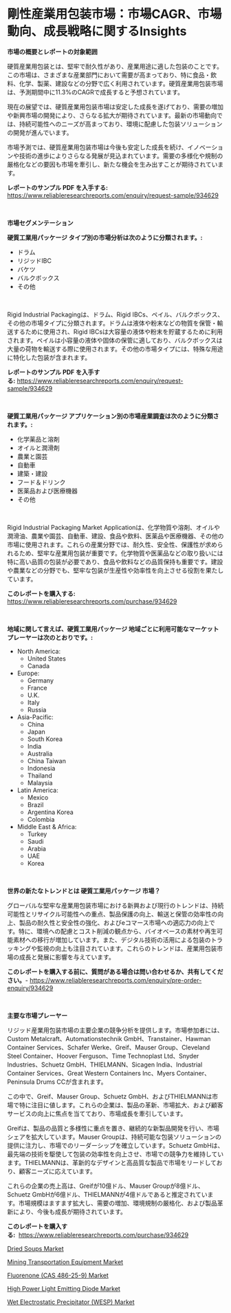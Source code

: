 <p><h1>剛性産業用包装市場：市場CAGR、市場動向、成長戦略に関するInsights</h1></p><p><strong>市場の概要とレポートの対象範囲</strong></p>
<p><p>硬質産業用包装とは、堅牢で耐久性があり、産業用途に適した包装のことです。この市場は、さまざまな産業部門において需要が高まっており、特に食品・飲料、化学、製薬、建設などの分野で広く利用されています。硬質産業用包装市場は、予測期間中に11.3%のCAGRで成長すると予想されています。</p><p>現在の展望では、硬質産業用包装市場は安定した成長を遂げており、需要の増加や新興市場の開発により、さらなる拡大が期待されています。最新の市場動向では、持続可能性へのニーズが高まっており、環境に配慮した包装ソリューションの開発が進んでいます。</p><p>市場予測では、硬質産業用包装市場は今後も安定した成長を続け、イノベーションや技術の進歩によりさらなる発展が見込まれています。需要の多様化や規制の厳格化などの要因も市場を牽引し、新たな機会を生み出すことが期待されています。</p></p>
<p><strong>レポートのサンプル PDF を入手する:</strong> <a href="https://www.reliableresearchreports.com/enquiry/request-sample/934629">https://www.reliableresearchreports.com/enquiry/request-sample/934629</a></p>
<p>&nbsp;</p>
<p><strong>市場セグメンテーション</strong></p>
<p><strong>硬質工業用パッケージ タイプ別の市場分析は次のように分類されます。:</strong></p>
<p><ul><li>ドラム</li><li>リジッドIBC</li><li>バケツ</li><li>バルクボックス</li><li>その他</li></ul></p>
<p>&nbsp;</p>
<p><p>Rigid Industrial Packagingは、ドラム、Rigid IBCs、ペイル、バルクボックス、その他の市場タイプに分類されます。ドラムは液体や粉末などの物質を保管・輸送するために使用され、Rigid IBCsは大容量の液体や粉末を貯蔵するために利用されます。ペイルは小容量の液体や固体の保管に適しており、バルクボックスは大量の荷物を輸送する際に使用されます。その他の市場タイプには、特殊な用途に特化した包装が含まれます。</p></p>
<p><strong>レポートのサンプル PDF を入手する:</strong>&nbsp;<a href="https://www.reliableresearchreports.com/enquiry/request-sample/934629">https://www.reliableresearchreports.com/enquiry/request-sample/934629</a></p>
<p>&nbsp;</p>
<p><strong> 硬質工業用パッケージ アプリケーション別の市場産業調査は次のように分類されます。:</strong></p>
<p><ul><li>化学薬品と溶剤</li><li>オイルと潤滑剤</li><li>農業と園芸</li><li>自動車</li><li>建築・建設</li><li>フード＆ドリンク</li><li>医薬品および医療機器</li><li>その他</li></ul></p>
<p>&nbsp;</p>
<p><p>Rigid Industrial Packaging Market Applicationは、化学物質や溶剤、オイルや潤滑油、農業や園芸、自動車、建設、食品や飲料、医薬品や医療機器、その他の市場に使用されます。これらの産業分野では、耐久性、安全性、保護性が求められるため、堅牢な産業用包装が重要です。化学物質や医薬品などの取り扱いには特に高い品質の包装が必要であり、食品や飲料などの品質保持も重要です。建設や農業などの分野でも、堅牢な包装が生産性や効率性を向上させる役割を果たしています。</p></p>
<p><strong>このレポートを購入する:</strong>&nbsp; <a href="https://www.reliableresearchreports.com/purchase/934629">https://www.reliableresearchreports.com/purchase/934629</a></p>
<p>&nbsp;</p>
<p><strong>地域に関して言えば、硬質工業用パッケージ 地域ごとに利用可能なマーケットプレーヤーは次のとおりです。:</strong></p>
<p><ul>
    <li>
        North America:
        <ul>
            <li>United States</li>
            <li>Canada</li>
        </ul>
    </li>
    <li>
        Europe:
        <ul>
            <li>Germany</li>
            <li>France</li>
            <li>U.K.</li>
            <li>Italy</li>
            <li>Russia</li>
        </ul>
    </li>
    <li>
        Asia-Pacific:
        <ul>
            <li>China</li>
            <li>Japan</li>
            <li>South Korea</li>
            <li>India</li>
            <li>Australia</li>
            <li>China Taiwan</li>
            <li>Indonesia</li>
            <li>Thailand</li>
            <li>Malaysia</li>
        </ul>
    </li>
    <li>
        Latin America:
        <ul>
            <li>Mexico</li>
            <li>Brazil</li>
            <li>Argentina Korea</li>
            <li>Colombia</li>
        </ul>
    </li>
    <li>
        Middle East & Africa:
        <ul>
            <li>Turkey</li>
            <li>Saudi</li>
            <li>Arabia</li>
            <li>UAE</li>
            <li>Korea</li>
        </ul>
    </li>
    </ul></p>
<p>&nbsp;</p>
<p><strong>世界の新たなトレンドとは 硬質工業用パッケージ 市場？</strong></p>
<p><p>グローバルな堅牢な産業用包装市場における新興および現行のトレンドは、持続可能性とリサイクル可能性への重点、製品保護の向上、輸送と保管の効率性の向上、製品の耐久性と安全性の強化、およびeコマース市場への適応力の向上です。特に、環境への配慮とコスト削減の観点から、バイオベースの素材や再生可能素材への移行が増加しています。また、デジタル技術の活用による包装のトラッキングや監視の向上も注目されています。これらのトレンドは、産業用包装市場の成長と発展に影響を与えています。</p></p>
<p><strong>このレポートを購入する前に、質問がある場合は問い合わせるか、共有してください。</strong>- <a href="https://www.reliableresearchreports.com/enquiry/pre-order-enquiry/934629">https://www.reliableresearchreports.com/enquiry/pre-order-enquiry/934629</a></p>
<p>&nbsp;</p>
<p><strong>主要な市場プレーヤー</strong></p>
<p><p>リジッド産業用包装市場の主要企業の競争分析を提供します。市場参加者には、Custom Metalcraft、Automationstechnik GmbH、Transtainer、Hawman Container Services、Schafer Werke、Greif、Mauser Group、Cleveland Steel Container、Hoover Ferguson、Time Technoplast Ltd、Snyder Industries、Schuetz GmbH、THIELMANN、Sicagen India、Industrial Container Services、Great Western Containers Inc、Myers Container、Peninsula Drums CCが含まれます。</p><p>この中で、Greif、Mauser Group、Schuetz GmbH、およびTHIELMANNは市場で特に注目に値します。これらの企業は、製品の革新、市場拡大、および顧客サービスの向上に焦点を当てており、市場成長を牽引しています。</p><p>Greifは、製品の品質と多様性に重点を置き、継続的な新製品開発を行い、市場シェアを拡大しています。Mauser Groupは、持続可能な包装ソリューションの提供に注力し、市場でのリーダーシップを確立しています。Schuetz GmbHは、最先端の技術を駆使して包装の効率性を向上させ、市場での競争力を維持しています。THIELMANNは、革新的なデザインと高品質な製品で市場をリードしており、顧客ニーズに応えています。</p><p>これらの企業の売上高は、Greifが10億ドル、Mauser Groupが8億ドル、Schuetz GmbHが6億ドル、THIELMANNが4億ドルであると推定されています。市場規模はますます拡大し、需要の増加、環境規制の厳格化、および製品革新により、今後も成長が期待されています。</p></p>
<p><strong>このレポートを購入する:</strong>&nbsp;&nbsp;<a href="https://www.reliableresearchreports.com/purchase/934629">https://www.reliableresearchreports.com/purchase/934629</a></p>
<p><p><a href="https://silk-columnist-571.notion.site/Dried-Soups-Market-Furnish-Information-about-Market-Size-Market-Share-Market-Dynamics-and-Project-d15694d92da74c118758571d85412d97">Dried Soups Market</a></p><p><a href="https://github.com/jj19131/Market-Research-Report-List-1/blob/main/mining-transportation-equipment-market.md">Mining Transportation Equipment Market</a></p><p><a href="https://cat-emmental-94b.notion.site/Fluorenone-CAS-486-25-9-Market-Provides-a-Comprehensive-Analysis-Including-a-Macro-Overview-of-the-ce6b67692bfe486bba711cc538b05004">Fluorenone (CAS 486-25-9) Market</a></p><p><a href="https://view.publitas.com/reportprime-1/high-power-light-emitting-diode-market-challenges-opportunities-and-growth-drivers-and-major-market-players-forecasted-for-period-from-2024-2031/">High Power Light Emitting Diode Market</a></p><p><a href="https://github.com/marloy8/Market-Research-Report-List-3/blob/main/wet-electrostatic-precipitator-wesp-market.md">Wet Electrostatic Precipitator (WESP) Market</a></p></p>